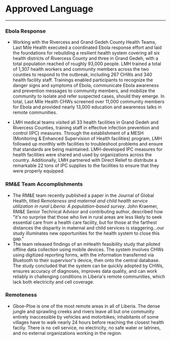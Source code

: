 Approved Language
=================
*****************

<!--
Documents included:
    + LMH Quarterly Report (Oct-Dec 2014)
    + LMH Quarterly Report (Jan-Mar 2015)
    + LMH Quarterly Report (Apr-Jun 2015)
    
    - annual report
    - kbs
    - lms rivercess
    - mnh audit
    - cma
-->

### Ebola Response

- Working with the Rivercess and Grand Gedeh County Health Teams, Last Mile Health executed a coordinated Ebola 
response effort and laid the foundations for rebuilding a resilient health system covering all six health districts 
of Rivercess County and three in Grand Gedeh, with a total population reached of roughly 93,000 people. LMH trained a 
total of 1,307 health workers and community members across the two counties to respond to the outbreak, including 267 
CHWs and 340 health facility staff. Trainings enabled participants to recognize the danger signs and symptoms of Ebola, 
communicate Ebola awareness and prevention messages to community members, and mobilize the community to isolate and 
refer suspected cases, should they emerge. In total, Last Mile Health CHWs screened over 11,000 community members for 
Ebola and provided nearly 13,000 education and awareness talks in remote communities.

- LMH medical teams visited all 33 health facilities in Grand Gedeh and Rivercess Counties, training staff in effective 
infection prevention and control (IPC) measures. Through the establishment of a MESH (Monitoring & Enhanced 
Supervision of Health facilities) program, LMH followed up monthly with facilities to troubleshoot problems and 
ensure that standards are being maintained. LMH-developed IPC measures for health facilities were shared and used by 
organizations across the country. Additionally, LMH partnered with Direct Relief to distribute a remarkable 22 tons of 
IPC supplies to the facilities to ensure that they were properly equipped.

### RM&E Team Accomplishments

- The RM&E team recently published a paper in the Journal of Global Health, titled *Remoteness and maternal and child 
health service utilization in rural Liberia: A population-based survey*. John Kraemer, RM&E Senior Technical Advisor 
and contributing author, described how "it's no surprise that those who live in rural areas are less likely to seek 
essential care from a health care facility, but for those at the farthest distances the disparity in maternal and 
child services is staggering...our study illuminates new opportunities for the health system to close this gap."
- The team released findings of an mHealth feasibility study that piloted offline data collection using mobile 
devices. The system involves CHWs using digitized reporting forms, with the information transferred via Bluetooth to 
their supervisor's device, then onto the central database. The study concluded that the system can be quickly adopted 
by CHWs, ensures accuracy of diagnoses, improves data quality, and can work reliably in challenging conditions in 
Liberia's remote communities, which lack both electricity and cell coverage.

### Remoteness

- Gboe-Ploe is one of the most remote areas in all of Liberia. The dense jungle and sprawling creeks and rivers leave 
all but one community entirely inaccessible by vehicles and motorbikes; inhabitants of some villages have to walk 
nearly 24 hours before reaching the closest health faciliy. There is no cell service, no electricity, no safe water or 
latrines, and no external organizations working in the region.
